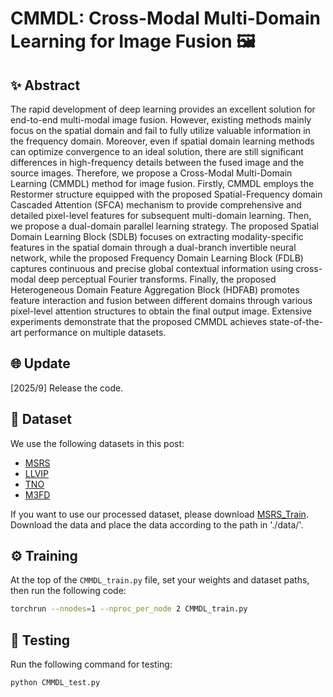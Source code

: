# CMMDL: Cross-Modal Multi-Domain Learning for Image Fusion 🖼️

## ✨ Abstract
The rapid development of deep learning provides an excellent solution for end-to-end multi-modal image fusion. However, existing methods mainly focus on the spatial domain and fail to fully utilize valuable information in the frequency domain. Moreover, even if spatial domain learning methods can optimize convergence to an ideal solution, there are still significant differences in high-frequency details between the fused image and the source images. Therefore, we propose a Cross-Modal Multi-Domain Learning (CMMDL) method for image fusion. Firstly, CMMDL employs the Restormer structure equipped with the proposed Spatial-Frequency domain Cascaded Attention (SFCA) mechanism to provide comprehensive and detailed pixel-level features for subsequent multi-domain learning. Then, we propose a dual-domain parallel learning strategy. The proposed Spatial Domain Learning Block (SDLB) focuses on extracting modality-specific features in the spatial domain through a dual-branch invertible neural network, while the proposed Frequency Domain Learning Block (FDLB) captures continuous and precise global contextual information using cross-modal deep perceptual Fourier transforms. Finally, the proposed Heterogeneous Domain Feature Aggregation Block (HDFAB) promotes feature interaction and fusion between different domains through various pixel-level attention structures to obtain the final output image. Extensive experiments demonstrate that the proposed CMMDL achieves state-of-the-art performance on multiple datasets.

## 🌐 Update
[2025/9] Release the code.

## 💾 Dataset
We use the following datasets in this post:
* [MSRS](https://github.com/Linfeng-Tang/PIAFusion)
* [LLVIP](https://github.com/bupt-ai-cz/LLVIP)
* [TNO](https://figshare.com/articles/dataset/TNO_Image_Fusion_Dataset/1008029)
* [M3FD](https://github.com/dlut-dimt/TarDAL)

If you want to use our processed dataset, please download [MSRS_Train](https://drive.google.com/file/d/1Kc2ZbMY4DQR9FT3shTdcQObjDlboo-Lr/view?usp=drive_link). Download the data and place the data according to the path in './data/'.

## ⚙️ Training
At the top of the `CMMDL_train.py` file, set your weights and dataset paths, then run the following code:
```bash
torchrun --nnodes=1 --nproc_per_node 2 CMMDL_train.py
```

## 🧪 Testing
Run the following command for testing:
```bash
python CMMDL_test.py
```
